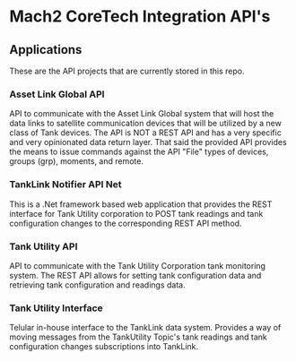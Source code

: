 # Mach2 CoreTech Integration API's

## Applications

These are the API projects that are currently stored in this repo.


### Asset Link Global API

API to communicate with the Asset Link Global system that will host the data links to satellite communication devices that will be utilized by a new class of Tank devices.
The API is NOT a REST API and has a very specific and very opinionated data return layer.  That said the provided API provides the means to issue commands against the API "File" types of devices, groups (grp), moments, and remote.

### TankLink Notifier API Net

This is a .Net framework based web application that provides the REST interface for Tank Utility corporation to POST tank readings and tank configuration changes to the corresponding REST API method.

### Tank Utility API
API to communicate with the Tank Utility Corporation tank monitoring system.  The REST API allows for setting tank configuration data and retrieving tank configuration and readings data.

### Tank Utility Interface
Telular in-house interface to the TankLink data system.  Provides a way of moving messages from the TankUtility Topic's tank readings and tank configuration changes subscriptions into TankLink.


